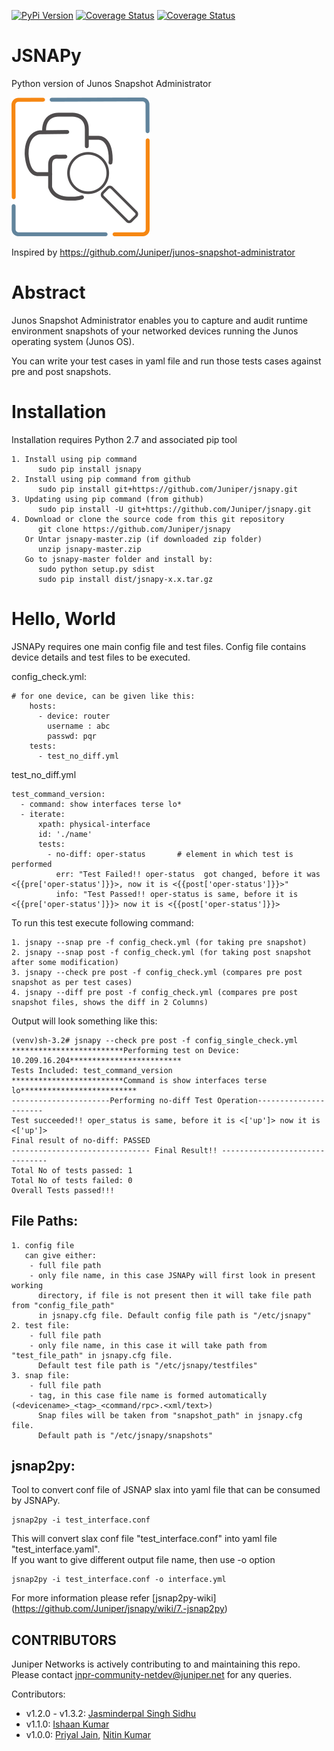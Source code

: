 [![PyPi Version](https://img.shields.io/pypi/v/jsnapy.svg)](https://pypi.python.org/pypi/jsnapy/)
[![Coverage Status](https://travis-ci.org/Juniper/jsnapy.svg?branch=master)](https://travis-ci.org/Juniper/jsnapy)
[![Coverage Status](https://coveralls.io/repos/github/Juniper/jsnapy/badge.svg?branch=master)](https://coveralls.io/github/Juniper/jsnapy?branch=master)

# JSNAPy
Python version of Junos Snapshot Administrator

![JSNAPy logo](static/JSNAPy.png?raw=true "JSNAPy logo")

Inspired by https://github.com/Juniper/junos-snapshot-administrator

Abstract
========

  Junos Snapshot Administrator enables you to capture and audit runtime environment snapshots of your networked devices running   the Junos operating system (Junos OS).
  
  You can write your test cases in yaml file and run those tests cases against pre and post snapshots.
  
Installation
=============
Installation requires Python 2.7 and associated pip tool
      
    1. Install using pip command
          sudo pip install jsnapy
    2. Install using pip command from github
          sudo pip install git+https://github.com/Juniper/jsnapy.git 
    3. Updating using pip command (from github)
          sudo pip install -U git+https://github.com/Juniper/jsnapy.git 
    4. Download or clone the source code from this git repository
          git clone https://github.com/Juniper/jsnapy
       Or Untar jsnapy-master.zip (if downloaded zip folder)
          unzip jsnapy-master.zip
       Go to jsnapy-master folder and install by:
          sudo python setup.py sdist
          sudo pip install dist/jsnapy-x.x.tar.gz
          
Hello, World
=============
JSNAPy requires one main config file and test files.
Config file contains device details and test files to be executed.

config_check.yml:
```
# for one device, can be given like this:
    hosts:
      - device: router 
        username : abc
        passwd: pqr
    tests:
      - test_no_diff.yml 
```
test_no_diff.yml
```
test_command_version:
  - command: show interfaces terse lo* 
  - iterate:
      xpath: physical-interface
      id: './name'
      tests:
        - no-diff: oper-status       # element in which test is performed
          err: "Test Failed!! oper-status  got changed, before it was <{{pre['oper-status']}}>, now it is <{{post['oper-status']}}>"
          info: "Test Passed!! oper-status is same, before it is <{{pre['oper-status']}}> now it is <{{post['oper-status']}}> 
```

To run this test execute following command:
```
1. jsnapy --snap pre -f config_check.yml (for taking pre snapshot)
2. jsnapy --snap post -f config_check.yml (for taking post snapshot after some modification)
3. jsnapy --check pre post -f config_check.yml (compares pre post snapshot as per test cases)
4. jsnapy --diff pre post -f config_check.yml (compares pre post snapshot files, shows the diff in 2 Columns)
```

Output will look something like this:
```
(venv)sh-3.2# jsnapy --check pre post -f config_single_check.yml 
*************************Performing test on Device: 10.209.16.204*************************
Tests Included: test_command_version 
*************************Command is show interfaces terse lo**************************
----------------------Performing no-diff Test Operation----------------------
Test succeeded!! oper_status is same, before it is <['up']> now it is <['up']> 
Final result of no-diff: PASSED 
------------------------------- Final Result!! -------------------------------
Total No of tests passed: 1
Total No of tests failed: 0 
Overall Tests passed!!! 
```

File Paths:
--------------
```
1. config file   
   can give either:
    - full file path  
    - only file name, in this case JSNAPy will first look in present working 
      directory, if file is not present then it will take file path from "config_file_path" 
      in jsnapy.cfg file. Default config file path is "/etc/jsnapy"
2. test file: 
    - full file path  
    - only file name, in this case it will take path from "test_file_path" in jsnapy.cfg file. 
      Default test file path is "/etc/jsnapy/testfiles"
3. snap file:
    - full file path
    - tag, in this case file name is formed automatically (<devicename>_<tag>_<command/rpc>.<xml/text>)
      Snap files will be taken from "snapshot_path" in jsnapy.cfg file. 
      Default path is "/etc/jsnapy/snapshots"
```
jsnap2py: 
----------
Tool to convert conf file of JSNAP slax into yaml file that can be consumed by JSNAPy.
```
jsnap2py -i test_interface.conf
```
This will convert slax conf file "test_interface.conf" into yaml file "test_interface.yaml".  
If you want to give different output file name, then use -o option
```
jsnap2py -i test_interface.conf -o interface.yml
```
For more information please refer [jsnap2py-wiki] (https://github.com/Juniper/jsnapy/wiki/7.-jsnap2py)

CONTRIBUTORS
-------------

Juniper Networks is actively contributing to and maintaining this repo. Please contact jnpr-community-netdev@juniper.net for any queries.

Contributors:  

* v1.2.0 - v1.3.2: [Jasminderpal Singh Sidhu](https://github.com/sidhujasminder)
* v1.1.0: [Ishaan Kumar](https://github.com/eeishaan)
* v1.0.0: [Priyal Jain](https://github.com/jainpriyal), [Nitin Kumar](https://github.com/vnitinv)


